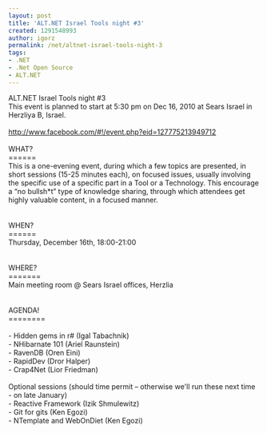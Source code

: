 ```yaml
---
layout: post
title: 'ALT.NET Israel Tools night #3'
created: 1291548993
author: igorz
permalink: /net/altnet-israel-tools-night-3
tags:
- .NET
- .Net Open Source
- ALT.NET
---
```

<div class="UIShareStage_ShareContent">
<div class="UIShareStage_Title">ALT.NET Israel Tools night #3</div>
<div class="UIShareStage_Summary">This event is planned to start at 5:30 pm on Dec 16, 2010 at Sears Israel in Herzliya B, Israel.</div>
<div class="UIShareStage_Summary">&nbsp;</div>
<div class="UIShareStage_Summary"><a href="http://www.facebook.com/#!/event.php?eid=127775213949712">http://www.facebook.com/#!/event.php?eid=127775213949712</a></div>
<div class="UIShareStage_Summary">&nbsp;</div>
<div class="UIShareStage_Summary">WHAT?<br />
======<br />
This is a one-evening event, during which a few  topics are presented, in short sessions (15-25 minutes each), on focused  issues, usually involving the specific use of a specific part in a Tool  or a Technology. This encourage a &ldquo;no bullsh*t&rdquo; type of knowledge  sharing, through which attendees get highly valuable content, in a  focused manner.<br />
<br />
<br />
WHEN?<br />
======<br />
Thursday, December 16th, 18:00-21:00<br />
<br />
<br />
WHERE?<br />
=======<br />
Main meeting room @ Sears Israel offices, Herzlia<br />
<br />
<br />
AGENDA!<br />
========<br />
<br />
- Hidden gems in r# (Igal Tabachnik)<br />
- NHibarnate 101 (Ariel Raunstein)<br />
- RavenDB (Oren Eini)<br />
- RapidDev (Dror Halper)<br />
- Crap4Net (Lior Friedman)<br />
<br />
Optional sessions (should time permit &ndash; otherwise we'll run these next time - on late January)<br />
- Reactive Framework (Izik Shmulewitz)<br />
- Git for gits (Ken Egozi)<br />
- NTemplate and WebOnDiet (Ken Egozi)</div>
</div>
<input type="hidden" autocomplete="off" value="i" name="src" id="src" /><input type="hidden" autocomplete="off" value="2309869772" name="appid" id="appid" /><input type="hidden" autocomplete="off" value="ALT.NET Israel Tools night #3" name="subject" id="subject" /><input type="hidden" autocomplete="off" value="http://www.facebook.com/event.php?eid=127775213949712" name="url" id="url" /><input type="hidden" autocomplete="off" value="1" name="source_dialog" id="source_dialog" /><input type="hidden" value="778093605" name="attachment[params][0]" /><input type="hidden" value="175917199102469" name="attachment[params][1]" /><input type="hidden" value="99" name="attachment[type]" />
